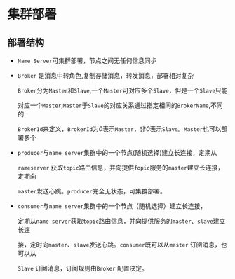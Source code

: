 # 集群部署

## 部署结构
 * `Name Server`可集群部署，节点之间无任何信息同步
* `Broker` 是消息中转角色,复制存储消息，转发消息，部署相对复杂
   
   `Broker`分为`Master`和`Slave`,一个`Master`可对应多个`Slave`，但是一个`Slave`只能
   
   对应一个`Master`,`Master`于`Slave`的对应关系通过指定相同的`BrokerName`,不同的
   
   `BrokerId`来定义，`BrokerId`为*0*表示`Master`，非*0*表示`Slave`。`Master`也可以部署多个
  
* `producer`与`name server`集群中的一个节点(随机选择)建立长连接，定期从

  `rameserver`  获取`topic`路由信息，并向提供`fopic`服务的`master`建立长连接，定期向

  `master`发送心跳。`producer`完全无状态，可集群部署。
* `consumer`与`name server`集群中的一个节点（随机选择）建立长连接，

  定期从`name server`获取`topic`路由信息，并向提供服务的`master`、`slave`建立长连
  
  接，定时向`master`、`slave`发送心跳。`consumer`既可以从`master` 订阅消息，也可以从
  
  `Slave` 订阅消息，订阅规则由`Broker` 配置决定。   
   